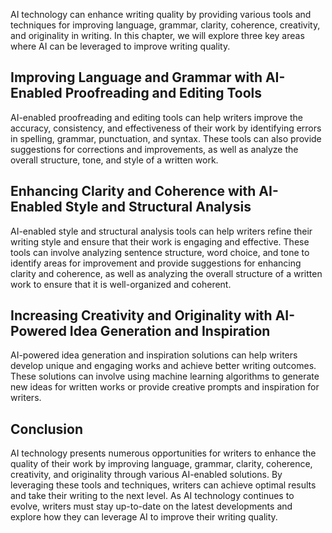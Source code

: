 
AI technology can enhance writing quality by providing various tools and techniques for improving language, grammar, clarity, coherence, creativity, and originality in writing. In this chapter, we will explore three key areas where AI can be leveraged to improve writing quality.

Improving Language and Grammar with AI-Enabled Proofreading and Editing Tools
-----------------------------------------------------------------------------

AI-enabled proofreading and editing tools can help writers improve the accuracy, consistency, and effectiveness of their work by identifying errors in spelling, grammar, punctuation, and syntax. These tools can also provide suggestions for corrections and improvements, as well as analyze the overall structure, tone, and style of a written work.

Enhancing Clarity and Coherence with AI-Enabled Style and Structural Analysis
-----------------------------------------------------------------------------

AI-enabled style and structural analysis tools can help writers refine their writing style and ensure that their work is engaging and effective. These tools can involve analyzing sentence structure, word choice, and tone to identify areas for improvement and provide suggestions for enhancing clarity and coherence, as well as analyzing the overall structure of a written work to ensure that it is well-organized and coherent.

Increasing Creativity and Originality with AI-Powered Idea Generation and Inspiration
-------------------------------------------------------------------------------------

AI-powered idea generation and inspiration solutions can help writers develop unique and engaging works and achieve better writing outcomes. These solutions can involve using machine learning algorithms to generate new ideas for written works or provide creative prompts and inspiration for writers.

Conclusion
----------

AI technology presents numerous opportunities for writers to enhance the quality of their work by improving language, grammar, clarity, coherence, creativity, and originality through various AI-enabled solutions. By leveraging these tools and techniques, writers can achieve optimal results and take their writing to the next level. As AI technology continues to evolve, writers must stay up-to-date on the latest developments and explore how they can leverage AI to improve their writing quality.

